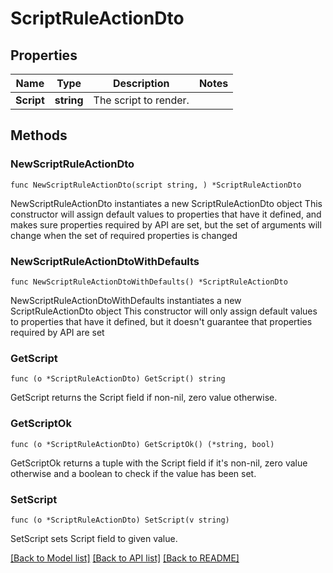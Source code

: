 # ScriptRuleActionDto

## Properties

Name | Type | Description | Notes
------------ | ------------- | ------------- | -------------
**Script** | **string** | The script to render. | 

## Methods

### NewScriptRuleActionDto

`func NewScriptRuleActionDto(script string, ) *ScriptRuleActionDto`

NewScriptRuleActionDto instantiates a new ScriptRuleActionDto object
This constructor will assign default values to properties that have it defined,
and makes sure properties required by API are set, but the set of arguments
will change when the set of required properties is changed

### NewScriptRuleActionDtoWithDefaults

`func NewScriptRuleActionDtoWithDefaults() *ScriptRuleActionDto`

NewScriptRuleActionDtoWithDefaults instantiates a new ScriptRuleActionDto object
This constructor will only assign default values to properties that have it defined,
but it doesn't guarantee that properties required by API are set

### GetScript

`func (o *ScriptRuleActionDto) GetScript() string`

GetScript returns the Script field if non-nil, zero value otherwise.

### GetScriptOk

`func (o *ScriptRuleActionDto) GetScriptOk() (*string, bool)`

GetScriptOk returns a tuple with the Script field if it's non-nil, zero value otherwise
and a boolean to check if the value has been set.

### SetScript

`func (o *ScriptRuleActionDto) SetScript(v string)`

SetScript sets Script field to given value.



[[Back to Model list]](../README.md#documentation-for-models) [[Back to API list]](../README.md#documentation-for-api-endpoints) [[Back to README]](../README.md)


